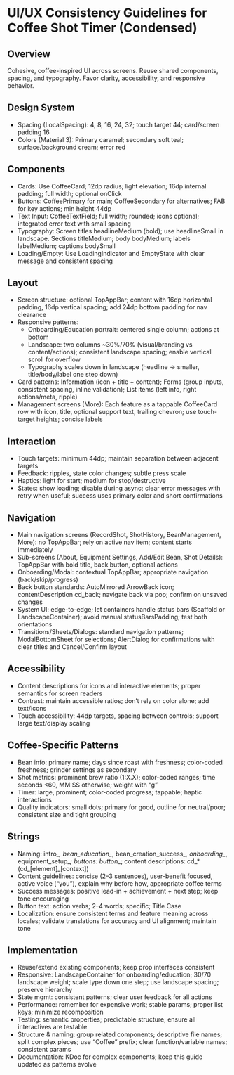 # UI/UX Consistency Guidelines for Coffee Shot Timer (Condensed)

## Overview
Cohesive, coffee-inspired UI across screens. Reuse shared components, spacing, and typography. Favor clarity, accessibility, and responsive behavior.

## Design System
- Spacing (LocalSpacing): 4, 8, 16, 24, 32; touch target 44; card/screen padding 16
- Colors (Material 3): Primary caramel; secondary soft teal; surface/background cream; error red

## Components
- Cards: Use CoffeeCard; 12dp radius; light elevation; 16dp internal padding; full width; optional onClick
- Buttons: CoffeePrimary for main; CoffeeSecondary for alternatives; FAB for key actions; min height 44dp
- Text Input: CoffeeTextField; full width; rounded; icons optional; integrated error text with small spacing
- Typography: Screen titles headlineMedium (bold); use headlineSmall in landscape. Sections titleMedium; body bodyMedium; labels labelMedium; captions bodySmall
- Loading/Empty: Use LoadingIndicator and EmptyState with clear message and consistent spacing

## Layout
- Screen structure: optional TopAppBar; content with 16dp horizontal padding, 16dp vertical spacing; add 24dp bottom padding for nav clearance
- Responsive patterns:
  - Onboarding/Education portrait: centered single column; actions at bottom
  - Landscape: two columns ~30%/70% (visual/branding vs content/actions); consistent landscape spacing; enable vertical scroll for overflow
  - Typography scales down in landscape (headline → smaller, title/body/label one step down)
- Card patterns: Information (icon + title + content); Forms (group inputs, consistent spacing, inline validation); List items (left info, right actions/meta, ripple)
- Management screens (More): Each feature as a tappable CoffeeCard row with icon, title, optional support text, trailing chevron; use touch-target heights; concise labels

## Interaction
- Touch targets: minimum 44dp; maintain separation between adjacent targets
- Feedback: ripples, state color changes; subtle press scale
- Haptics: light for start; medium for stop/destructive
- States: show loading; disable during async; clear error messages with retry when useful; success uses primary color and short confirmations

## Navigation
- Main navigation screens (RecordShot, ShotHistory, BeanManagement, More): no TopAppBar; rely on active nav item; content starts immediately
- Sub-screens (About, Equipment Settings, Add/Edit Bean, Shot Details): TopAppBar with bold title, back button, optional actions
- Onboarding/Modal: contextual TopAppBar; appropriate navigation (back/skip/progress)
- Back button standards: AutoMirrored ArrowBack icon; contentDescription cd_back; navigate back via pop; confirm on unsaved changes
- System UI: edge-to-edge; let containers handle status bars (Scaffold or LandscapeContainer); avoid manual statusBarsPadding; test both orientations
- Transitions/Sheets/Dialogs: standard navigation patterns; ModalBottomSheet for selections; AlertDialog for confirmations with clear titles and Cancel/Confirm layout

## Accessibility
- Content descriptions for icons and interactive elements; proper semantics for screen readers
- Contrast: maintain accessible ratios; don’t rely on color alone; add text/icons
- Touch accessibility: 44dp targets, spacing between controls; support large text/display scaling

## Coffee-Specific Patterns
- Bean info: primary name; days since roast with freshness; color-coded freshness; grinder settings as secondary
- Shot metrics: prominent brew ratio (1:X.X); color-coded ranges; time seconds <60, MM:SS otherwise; weight with “g”
- Timer: large, prominent; color-coded progress; tappable; haptic interactions
- Quality indicators: small dots; primary for good, outline for neutral/poor; consistent size and tight grouping

## Strings
- Naming: intro_*, bean_education_*, bean_creation_success_*, onboarding_*, equipment_setup_*; buttons: button_*; content descriptions: cd_* (cd_[element]_[context])
- Content guidelines: concise (2–3 sentences), user-benefit focused, active voice (“you”), explain why before how, appropriate coffee terms
- Success messages: positive lead-in + achievement + next step; keep tone encouraging
- Button text: action verbs; 2–4 words; specific; Title Case
- Localization: ensure consistent terms and feature meaning across locales; validate translations for accuracy and UI alignment; maintain tone

## Implementation
- Reuse/extend existing components; keep prop interfaces consistent
- Responsive: LandscapeContainer for onboarding/education; 30/70 landscape weight; scale type down one step; use landscape spacing; preserve hierarchy
- State mgmt: consistent patterns; clear user feedback for all actions
- Performance: remember for expensive work; stable params; proper list keys; minimize recomposition
- Testing: semantic properties; predictable structure; ensure all interactives are testable
- Structure & naming: group related components; descriptive file names; split complex pieces; use “Coffee” prefix; clear function/variable names; consistent params
- Documentation: KDoc for complex components; keep this guide updated as patterns evolve
